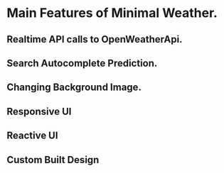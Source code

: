 # Main Features of Minimal Weather.

## Realtime API calls to OpenWeatherApi.


## Search Autocomplete Prediction.


## Changing Background Image.

## Responsive UI

## Reactive UI
## Custom Built Design
